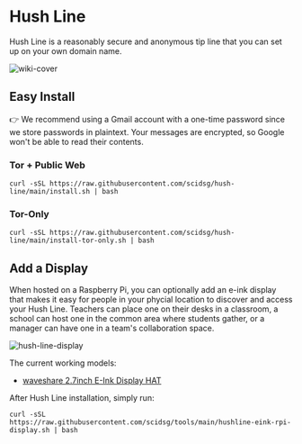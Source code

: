 # Hush Line
Hush Line is a reasonably secure and anonymous tip line that you can set up on your own domain name.

![wiki-cover](https://user-images.githubusercontent.com/28545431/235570788-51e55fe0-8774-453d-a3bf-5517b6d27e60.png)

## Easy Install
👉 We recommend using a Gmail account with a one-time password since we store passwords in plaintext.
Your messages are encrypted, so Google won't be able to read their contents.

### Tor + Public Web
```
curl -sSL https://raw.githubusercontent.com/scidsg/hush-line/main/install.sh | bash
```

### Tor-Only
```
curl -sSL https://raw.githubusercontent.com/scidsg/hush-line/main/install-tor-only.sh | bash
```

## Add a Display
When hosted on a Raspberry Pi, you can optionally add an e-ink display that makes it easy for people in your phycial location to discover and access your Hush Line. Teachers can place one on their desks in a classroom, a school can host one in the common area where students gather, or a manager can have one in a team's collaboration space. 

![hush-line-display](https://user-images.githubusercontent.com/28545431/236576931-b44b01a0-727b-4b47-8f6a-cc7c22c2b924.png)

The current working models:
* [waveshare 2.7inch E-Ink Display HAT](https://www.waveshare.com/2.7inch-e-paper-hat.htm)

After Hush Line installation, simply run:
```
curl -sSL https://raw.githubusercontent.com/scidsg/tools/main/hushline-eink-rpi-display.sh | bash
```
